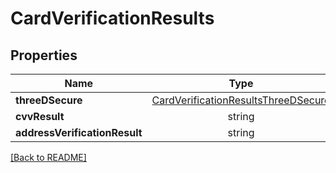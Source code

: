 # CardVerificationResults



## Properties

| Name | Type | Required | Description | Examples |
|------------|:-------------:|:-------------:|-------------|:-------------:|
| **threeDSecure** | [CardVerificationResultsThreeDSecure](CardVerificationResultsThreeDSecure.md) |  |  | | |
**cvvResult** | string |  |  | | |
**addressVerificationResult** | string |  |  | | |



[[Back to README]](../../README.md)